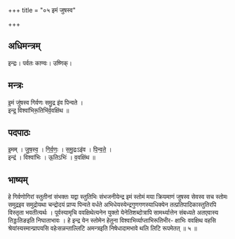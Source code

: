 +++
title = "०५ इमं जुषस्व"

+++
## अधिमन्त्रम्
इन्द्रः। पर्वतः काण्वः। उष्णिक्।

## मन्त्रः
इ॒मं जु॑षस्व गिर्वणः समु॒द्र इ॑व पिन्वते ।  
इन्द्र॒ विश्वा॑भिरू॒तिभि॑र्व॒वक्षि॑थ ॥

## पदपाठः
इ॒मम् । जु॒ष॒स्व॒ । गि॒र्व॒णः॒ । स॒मु॒द्रःऽइ॑व । पि॒न्व॒ते॒ ।  
इन्द्र॑ । विश्वा॑भिः । ऊ॒तिऽभिः॑ । व॒वक्षि॑थ ॥

## भाष्यम्
हे गिर्वणोगिरां स्तुतीनां संभक्तः यद्वा स्तुतिभिः संभजनीयेन्द्र इमं स्तोमं मया क्रियमाणं जुषस्व सेवस्व सच स्तोमः समुद्रइव समुद्रोयथा चन्द्रोदयं प्राप्य पिन्वते वर्धते अभिधेयस्येन्द्रगुणगणस्याधिक्येन तत्प्रतिपादिकास्तुतिरपि विस्तृता भवतीत्यर्थः । पूर्वस्यामृचि ववक्षिथेत्यनेन युक्तो येनेतिशब्दोत्रापि सामर्थ्यात्तेन संबध्यते अतएवास्य तिड्डःतिङइति निघाताभावः । हे इन्द्र येन स्तोमेन हेतुना विश्वाभिर्व्याप्ताभिरूतिभीर- क्षाभिः ववक्षिथ वहसि श्रेयांस्यस्मान्प्रापयसि वहेःसन्नन्ताल्लिटि अमन्त्रइति निषेधादामभावे थलि लिटि रूपमेतत् ॥ ५ ॥